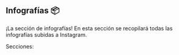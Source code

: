 ## Infografías 📦

¡La sección de infografías! En esta sección se recopilará todas las infografías subidas a Instagram.

Secciones:

```{tableofcontents}
```

